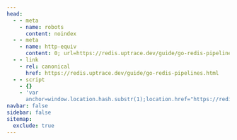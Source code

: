 ```yaml
---
head:
  - - meta
    - name: robots
      content: noindex
  - - meta
    - name: http-equiv
      content: 0; url=https://redis.uptrace.dev/guide/go-redis-pipelines.html
  - - link
    - rel: canonical
      href: https://redis.uptrace.dev/guide/go-redis-pipelines.html
  - - script
    - {}
    - 'var
      anchor=window.location.hash.substr(1);location.href="https://redis.uptrace.dev/guide/go-redis-pipelines.html"+(anchor?"#"+anchor:"")'
navbar: false
sidebar: false
sitemap:
  exclude: true
---
```

